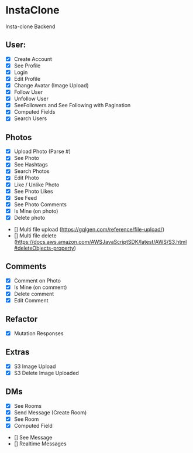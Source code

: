 # InstaClone

Insta-clone Backend

## User:

- [x] Create Account
- [x] See Profile
- [x] Login
- [x] Edit Profile
- [x] Change Avatar (Image Upload)
- [x] Follow User
- [x] Unfollow User
- [x] SeeFollowers and See Following with Pagination
- [x] Computed Fields
- [x] Search Users

## Photos

- [x] Upload Photo (Parse #)
- [x] See Photo
- [x] See Hashtags
- [x] Search Photos
- [x] Edit Photo
- [x] Like / Unlike Photo
- [x] See Photo Likes
- [x] See Feed
- [x] See Photo Comments
- [x] Is Mine (on photo)
- [x] Delete photo
- [] Multi file upload (https://gqlgen.com/reference/file-upload/)
- [] Multi file delete (https://docs.aws.amazon.com/AWSJavaScriptSDK/latest/AWS/S3.html#deleteObjects-property)

## Comments

- [x] Comment on Photo
- [x] Is Mine (on comment)
- [x] Delete comment
- [x] Edit Comment

## Refactor

- [x] Mutation Responses

## Extras

- [x] S3 Image Upload
- [x] S3 Delete Image Uploaded

## DMs

- [x] See Rooms
- [x] Send Message (Create Room)
- [x] See Room
- [x] Computed Field
- [] See Message
- [] Realtime Messages
